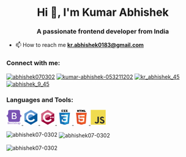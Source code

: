 <h1 align="center">Hi 👋, I'm Kumar Abhishek</h1>
<h3 align="center">A passionate frontend developer from India</h3>

- 📫 How to reach me **kr.abhishek0183@gmail.com**

<h3 align="left">Connect with me:</h3>
<p align="left">
<a href="https://dev.to/abhishek070302" target="blank"><img align="center" src="https://raw.githubusercontent.com/rahuldkjain/github-profile-readme-generator/master/src/images/icons/Social/devto.svg" alt="abhishek070302" height="30" width="40" /></a>
<a href="https://linkedin.com/in/kumar-abhishek-053211202" target="blank"><img align="center" src="https://raw.githubusercontent.com/rahuldkjain/github-profile-readme-generator/master/src/images/icons/Social/linked-in-alt.svg" alt="kumar-abhishek-053211202" height="30" width="40" /></a>
<a href="https://instagram.com/kr_abhishek_45" target="blank"><img align="center" src="https://raw.githubusercontent.com/rahuldkjain/github-profile-readme-generator/master/src/images/icons/Social/instagram.svg" alt="kr_abhishek_45" height="30" width="40" /></a>
<a href="https://www.codechef.com/users/abhishek_9_45" target="blank"><img align="center" src="https://cdn.jsdelivr.net/npm/simple-icons@3.1.0/icons/codechef.svg" alt="abhishek_9_45" height="30" width="40" /></a>
</p>

<h3 align="left">Languages and Tools:</h3>
<p align="left"> <a href="https://getbootstrap.com" target="_blank" rel="noreferrer"> <img src="https://raw.githubusercontent.com/devicons/devicon/master/icons/bootstrap/bootstrap-plain-wordmark.svg" alt="bootstrap" width="40" height="40"/> </a> <a href="https://www.cprogramming.com/" target="_blank" rel="noreferrer"> <img src="https://raw.githubusercontent.com/devicons/devicon/master/icons/c/c-original.svg" alt="c" width="40" height="40"/> </a> <a href="https://www.w3schools.com/cpp/" target="_blank" rel="noreferrer"> <img src="https://raw.githubusercontent.com/devicons/devicon/master/icons/cplusplus/cplusplus-original.svg" alt="cplusplus" width="40" height="40"/> </a> <a href="https://www.w3schools.com/css/" target="_blank" rel="noreferrer"> <img src="https://raw.githubusercontent.com/devicons/devicon/master/icons/css3/css3-original-wordmark.svg" alt="css3" width="40" height="40"/> </a> <a href="https://www.w3.org/html/" target="_blank" rel="noreferrer"> <img src="https://raw.githubusercontent.com/devicons/devicon/master/icons/html5/html5-original-wordmark.svg" alt="html5" width="40" height="40"/> </a> <a href="https://developer.mozilla.org/en-US/docs/Web/JavaScript" target="_blank" rel="noreferrer"> <img src="https://raw.githubusercontent.com/devicons/devicon/master/icons/javascript/javascript-original.svg" alt="javascript" width="40" height="40"/> </a> </p>

<p><img align="left" src="https://github-readme-stats.vercel.app/api/top-langs?username=abhishek07-0302&show_icons=true&locale=en&layout=compact" alt="abhishek07-0302" /></p>

<p>&nbsp;<img align="center" src="https://github-readme-stats.vercel.app/api?username=abhishek07-0302&show_icons=true&locale=en" alt="abhishek07-0302" /></p>

<p><img align="center" src="https://github-readme-streak-stats.herokuapp.com/?user=abhishek07-0302&" alt="abhishek07-0302" /></p>

